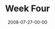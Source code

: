 ---
layout: message
category: message
series: "One"
title: "Week Four"
date: 2008-07-27-00-00
message_id: 508
sc-permalink-url: "http://soundcloud.com/crdschurch/one-week-four"
audio: "http://s3.amazonaws.com/crossroads-media/messages/audio/One-4.mp3"
audio-duration: "38:44"
description: "Guest Harvey Carey speaks about grace, judgment and becoming one."
video: "http://s3.amazonaws.com/crossroads-media/messages/video/One-4.mp4"
video-duration: "38:44"
yt-video-id: "m37eji6zU28"
video-image: "http://s3.amazonaws.com/crossroads-media/images/one-4-still.jpg"
program: "http://s3.amazonaws.com/crossroads-media/documents/0726_27Program.pdf"
notes-description: ""
notes: "http://s3.amazonaws.com/crossroads-media/documents/SN_07-27-08.pdf"
notes-title: "One (Week Four) - Study Notes"
tag: 
 - harvey
 - carey
 - judgment
 - one
 - grace
 - forgiveness
explicit: false
---